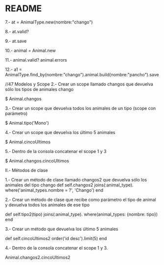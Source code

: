 # README

7.- at = AnimalType.new(nombre:"chango")

8.- at.valid?

9.- at.save

10.- animal = Animal.new

11.- animal.valid?
	 animal.errors

12.- a1 = AnimalType.find_by(nombre:"chango").animal.build(nombre:"pancho").save



//47 Modelos y Scope
2.- Crear un scope llamado changos que devuelva sólo los tipos de animales chango

$ Animal.changos

3.- Crear un scope que devuelva todos los animales de un tipo
(scope con parámetro)

$ Animal.tipo('Mono')

4.- Crear un scope que devuelva los último 5 animales

$ Animal.cincoUltimos

5.- Dentro de la consola concatenar el scope 1 y 3

$ Animal.changos.cincoUltimos


II.- Métodos de clase

1.- Crear un método de clase llamado changos2 que devuelva sólo los animales del tipo chango
def self.changos2
	joins(:animal_type).
	where('animal_types.nombre = ?', 'Chango') 
end

2.- Crear un método de clase que recibe como parámetro el tipo de animal y devuelva todos los animales de ese tipo

def self.tipo2(tipo)
	joins(:animal_type).
	where(animal_types: {nombre: tipo})
end


	
3.- Crear un método que devuelva los último 5 animales

def self.cincoUltimos2
	order('id desc').limit(5)
end

4.- Dentro de la consola concatenar el scope 1 y 3.

Animal.changos2.cincoUltimos2